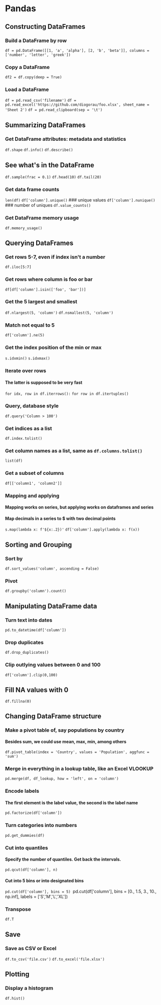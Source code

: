 # Pandas

## Constructing DataFrames
### Build a DataFrame by row
`df = pd.DataFrame([[1, 'a', 'alpha'], [2, 'b', 'beta']], columns = ['number', 'letter', 'greek'])`

### Copy a DataFrame
`df2 = df.copy(deep = True)`

### Load a DataFrame
`df = pd.read_csv('filename')`
`df = pd.read_excel('https://github.com/diogorau/foo.xlsx', sheet_name = 'Sheet 2')`
`df = pd.read_clipboard(sep = '\t')`

## Summarizing DataFrames

### Get DataFrame attributes: metadata and statistics
`df.shape`
`df.info()`
`df.describe()`

## See what's in the DataFrame
`df.sample(frac = 0.1)`
`df.head(10)`
`df.tail(20)`

### Get data frame counts
`len(df)`
`df['column'].unique()` ### unique values
`df['column'].nunique()` ### number of uniques
`df.value_counts()`

### Get DataFrame memory usage
`df.memory_usage()`


## Querying DataFrames

### Get rows 5-7, even if index isn't a number
`df.iloc[5:7]`

### Get rows where column is foo or bar
`df[df['column'].isin(['foo', 'bar'])]`

### Get the 5 largest and smallest
`df.nlargest(5, 'column')`
`df.nsmallest(5, 'column')`

### Match not equal to 5
`df['column'].ne(5)`

### Get the index position of the min or max
`s.idxmin()`
`s.idxmax()`

### Iterate over rows
#### The latter is supposed to be very fast
`for idx, row in df.iterrows():`
`for row in df.itertuples()`

### Query, database style
`df.query('Column > 100')`

### Get indices as a list
`df.index.tolist()`
### Get column names as a list, same as `df.columns.tolist()`
`list(df)`

### Get a subset of columns
`df[['column1', 'column2']]`

### Mapping and applying
#### Mapping works on series, but applying works on dataframes and series
#### Map decimals in a series to $ with two decimal points
`s.map(lambda x: f'${x:.2})'`
`df['column'].apply(lambda x: f(x))`

## Sorting and Grouping
### Sort by
`df.sort_values('column', ascending = False)`

### Pivot
`df.groupby('column').count()`



## Manipulating DataFrame data

### Turn text into dates
`pd.to_datetime(df['column'])`

### Drop duplicates
`df.drop_duplicates()`

### Clip outlying values between 0 and 100
`df['column'].clip(0,100)`

## Fill NA values with 0
`df.fillna(0)`


## Changing DataFrame structure

### Make a pivot table of, say populations by country
#### Besides sum, we could use mean, max, min, among others
`df.pivot_table(index = 'Country', values = 'Population', aggfunc = 'sum')`

### Merge in everything in a lookup table, like an Excel VLOOKUP
`pd.merge(df, df_lookup, how = 'left', on = 'column')`

### Encode labels
#### The first element is the label value, the second is the label name
`pd.factorize(df['column'])`

### Turn categories into numbers
`pd.get_dummies(df)`

### Cut into quantiles
#### Specify the number of quantiles. Get back the intervals.
`pd.qcut(df['column'], n)`

#### Cut into 5 bins or into designated bins
`pd.cut(df['column'], bins = 5)
`pd.cut(df['column'], bins = [0., 1.5, 3., 10., np.inf], labels = ['S','M','L','XL'])


### Transpose
`df.T`


## Save

### Save as CSV or Excel
`df.to_csv('file.csv')`
`df.to_excel('file.xlsx')`


## Plotting

### Display a histogram
`df.hist()`
